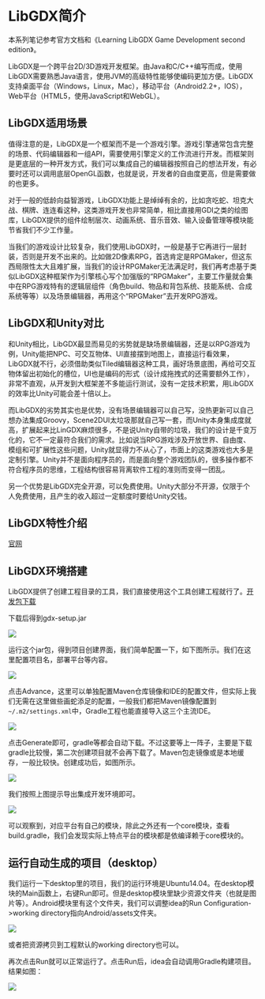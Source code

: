 # LibGDX简介

本系列笔记参考官方文档和《Learning LibGDX Game Development second edition》。

LibGDX是一个跨平台2D/3D游戏开发框架。由Java和C/C++编写而成，使用LibGDX需要熟悉Java语言，使用JVM的高级特性能够使编码更加方便。LibGDX支持桌面平台（Windows，Linux，Mac），移动平台（Android2.2+，IOS），Web平台（HTML5，使用JavaScript和WebGL）。

## LibGDX适用场景

值得注意的是，LibGDX是一个框架而不是一个游戏引擎。游戏引擎通常包含完整的场景、代码编辑器和一组API，需要使用引擎定义的工作流进行开发。而框架则是更底层的一种开发方式，我们可以集成自己的编辑器按照自己的想法开发，有必要时还可以调用底层OpenGL函数，也就是说，开发者的自由度更高，但是需要做的也更多。

对于一般的低龄向益智游戏，LibGDX功能上是绰绰有余的，比如贪吃蛇、坦克大战、棋牌、连连看这种，这类游戏开发也非常简单，相比直接用GDI之类的绘图库，LibGDX提供的组件绘制层次、动画系统、音乐音效、输入设备管理等模块能节省我们不少工作量。

当我们的游戏设计比较复杂，我们使用LibGDX时，一般是基于它再进行一层封装，否则是开发不出来的。比如做2D像素RPG，首选肯定是RPGMaker，但这东西局限性太大且难扩展，当我们的设计RPGMaker无法满足时，我们再考虑基于类似LibGDX这种框架作为引擎核心写个加强版的“RPGMaker”，主要工作量就会集中在RPG游戏特有的逻辑层组件（角色build、物品和背包系统、技能系统、合成系统等等）以及场景编辑器，再用这个“RPGMaker”去开发RPG游戏。

## LibGDX和Unity对比

和Unity相比，LibGDX最显而易见的劣势就是缺场景编辑器，还是以RPG游戏为例，Unity能把NPC、可交互物体、UI直接摆到地图上，直接运行看效果，LibGDX就不行，必须借助类似Tiled编辑器这种工具，画好场景底图，再给可交互物体留出初始化的槽位，UI也是编码的形式（设计成拖拽式的还需要额外工作），非常不直观，从开发到大框架差不多能运行测试，没有一定技术积累，用LibGDX的效率比Unity可能会差十倍以上。

而LibGDX的劣势其实也是优势，没有场景编辑器可以自己写，没热更新可以自己想办法集成Groovy，Scene2DUI太垃圾那就自己写一套，而Unity本身集成度就高，扩展起来比LinGDX麻烦很多，不是说Unity自带的垃圾，我们的设计是千变万化的，它不一定最符合我们的需求。比如说当RPG游戏涉及开放世界、自由度、模组和可扩展性这些问题，Unity就显得力不从心了，市面上的这类游戏也大多是定制引擎。Unity并不是面向程序员的，而是面向整个游戏团队的，很多操作都不符合程序员的思维，工程结构很容易背离软件工程的准则而变得一团乱。

另一个优势是LibGDX完全开源，可以免费使用。Unity大部分不开源，仅限于个人免费使用，且产生的收入超过一定额度时要给Unity交钱。

## LibGDX特性介绍

[官网](http://libgdx.badlogicgames.com/features.html)

## LibGDX环境搭建

LibGDX提供了创建工程目录的工具，我们直接使用这个工具创建工程就行了。[开发包下载](https://libgdx.badlogicgames.com/old-site/releases/)

下载后得到gdx-setup.jar

![](res/1.png)

运行这个jar包，得到项目创建界面，我们简单配置一下，如下图所示。我们在这里配置项目名，部署平台等内容。

![](res/2.png)

点击Advance，这里可以单独配置Maven仓库镜像和IDE的配置文件，但实际上我们无需在这里做些画蛇添足的配置，一般我们都把Maven镜像配置到`~/.m2/settings.xml`中，Gradle工程也能直接导入这三个主流IDE。

![](res/3.png)

点击Generate即可，gradle等都会自动下载。不过这要等上一阵子，主要是下载gradle比较慢，第二次创建项目就不会再下载了。Maven包走镜像或是本地缓存，一般比较快。创建成功后，如图所示。

![](res/4.png)

我们按照上图提示导出集成开发环境即可。

![](res/5.png)

可以观察到，对应平台有自己的模块，除此之外还有一个core模块，查看build.gradle，我们会发现实际上特点平台的模块都是依编译赖于core模块的。

## 运行自动生成的项目（desktop）

我们运行一下desktop里的项目，我们的运行环境是Ubuntu14.04。在desktop模块的Main函数上，右键Run即可。但是desktop模块里缺少资源文件夹（也就是图片等）。Android模块里有这个文件夹，我们可以调整idea的Run Configuration->working directory指向Android/assets文件夹。

![](res/6.png)

或者把资源拷贝到工程默认的working directory也可以。

再次点击Run就可以正常运行了。点击Run后，idea会自动调用Gradle构建项目。结果如图：

![](res/7.png)
